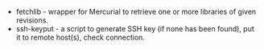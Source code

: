 * fetchlib - wrapper for Mercurial to retrieve one or more libraries of given revisions.
* ssh-keyput - a script to generate SSH key (if none has been found), put it to remote host(s), check connection.